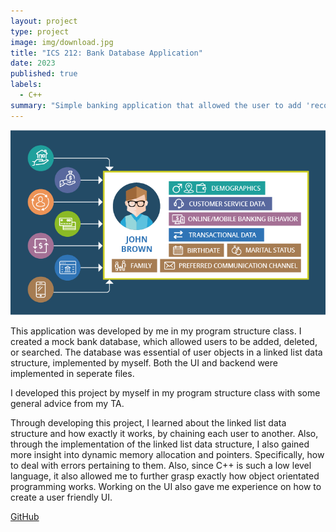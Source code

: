 ```yaml
---
layout: project
type: project
image: img/download.jpg
title: "ICS 212: Bank Database Application"
date: 2023
published: true
labels:
  - C++
summary: "Simple banking application that allowed the user to add 'records' to a linked list, implemented by myself."
---
```


<img src="/img/single_customer_profile-01_1.webp" class="center">

This application was developed by me in my program structure class. I created a mock bank database, which allowed users to be added, deleted, or searched. The database was essential of user objects in a linked list data structure, implemented by myself. Both the UI and backend were implemented in seperate files.

I developed this project by myself in my program structure class with some general advice from my TA.

Through developing this project, I learned about the linked list data structure and how exactly it works, by chaining each user to another. Also, through the implementation of the linked list data structure, I also gained more insight into dynamic memory allocation and pointers. Specifically, how to deal with errors pertaining to them. Also, since C++ is such a low level language, it also allowed me to further grasp exactly how object orientated programming works. Working on the UI also gave me experience on how to create a user friendly UI.

[GitHub](https://github.com/jarrenseson/ICS-212-Bank-Database-Application.git)
